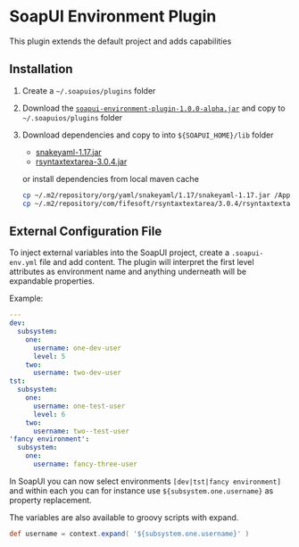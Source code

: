 # SoapUI Environment Plugin

This plugin extends the default project and adds capabilities

## Installation

1. Create a `~/.soapuios/plugins` folder

2. Download the [`soapui-environment-plugin-1.0.0-alpha.jar`](https://github.com/bertram/soapui-environment-plugin/releases/1.0.0/soapui-environment-plugin-1.0.0-alpha.jar) and copy to `~/.soapuios/plugins` folder

3. Download dependencies and copy to into `${SOAPUI_HOME}/lib` folder

    * [snakeyaml-1.17.jar](https://search.maven.org/remotecontent?filepath=org/yaml/snakeyaml/1.17/snakeyaml-1.17.jar)
    * [rsyntaxtextarea-3.0.4.jar](https://search.maven.org/remotecontent?filepath=com/fifesoft/rsyntaxtextarea/3.0.4/rsyntaxtextarea-3.0.4.jar)

    or install dependencies from local maven cache
      
    ```sh
    cp ~/.m2/repository/org/yaml/snakeyaml/1.17/snakeyaml-1.17.jar /Applications/SoapUI-5.5.0.app/Contents/java/app/lib/.
    cp ~/.m2/repository/com/fifesoft/rsyntaxtextarea/3.0.4/rsyntaxtextarea-3.0.4.jar /Applications/SoapUI-5.5.0.app/Contents/java/app/lib/.
    ```

## External Configuration File

To inject external variables into the SoapUI project, create a `.soapui-env.yml` file and add content. The plugin will interpret the first level attributes as environment name and anything underneath will be expandable properties.

Example:

```yaml
---
dev:
  subsystem:
    one:
      username: one-dev-user
      level: 5
    two:
      username: two-dev-user
tst:
  subsystem:
    one:
      username: one-test-user
      level: 6
    two:
      username: two--test-user
'fancy environment':
  subsystem:
    one:
      username: fancy-three-user
```

In SoapUI you can now select environments `[dev|tst|fancy environment]` and within each you can for instance use `${subsystem.one.username}` as property replacement.

The variables are also available to groovy scripts with expand.

```groovy
def username = context.expand( '${subsystem.one.username}' )
```
